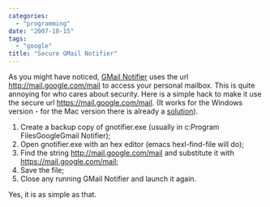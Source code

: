 ```yaml
---
categories:
  - "programming"
date: "2007-10-15"
tags:
  - "google"
title: "Secure GMail Notifier"
---
```


As you might have noticed, [GMail Notifier][1] uses the url
<http://mail.google.com/mail> to access your personal mailbox. This is quite
annoying for who cares about security. Here is a simple hack to make it use the
secure url <https://mail.google.com/mail>. (It works for the Windows version -
for the Mac version there is already a [solution][2]). 

  1. Create a backup copy of gnotifier.exe (usually in c:Program FilesGoogleGmail Notifier);
  2. Open gnotifier.exe with an hex editor (emacs hexl-find-file will do);
  3. Find the string <http://mail.google.com/mail> and substitute it with <https://mail.google.com/mail>;
  4. Save the file;
  5. Close any running GMail Notifier and launch it again.

Yes, it is as simple as that.

   [1]: http://toolbar.google.com/gmail-helper/notifier_windows.html (GMail Notifier)
   [2]: http://www.macosxhints.com/article.php?story=200707030100345

